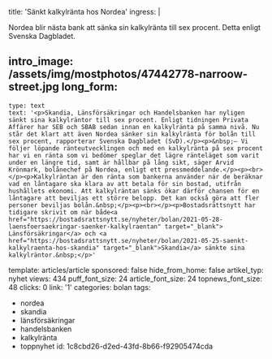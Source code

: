 title: 'Sänkt kalkylränta hos Nordea'
ingress: |
  <p>Nordea blir nästa bank att sänka sin kalkylränta till sex procent. Detta enligt Svenska Dagbladet.
  </p>
  
intro_image: /assets/img/mostphotos/47442778-narroow-street.jpg
long_form:
  -
    type: text
    text: '<p>Skandia, Länsförsäkringar och Handelsbanken har nyligen sänkt sina kalkylräntor till sex procent. Enligt tidningen Privata Affärer har SEB och SBAB sedan innan en kalkylränta på samma nivå. Nu står det klart att även Nordea sänker sin kalkylränta för bolån till sex procent, rapporterar Svenska Dagbladet (SvD).</p><p>&nbsp;– Vi följer löpande ränteutvecklingen och med en kalkylränta på sex procent har vi en ränta som vi bedömer speglar det lägre ränteläget som varit under en längre tid, samt är hållbar på lång sikt, säger Arvid Krönmark, bolånechef på Nordea, enligt ett pressmeddelande.</p><p><br></p><p>Kalkylräntan är den ränta som bankerna använder när de beräknar vad en låntagare ska klara av att betala för sin bostad, utifrån hushållets ekonomi. Att kalkylräntan sänks ökar därför chansen för en låntagare att beviljas ett större belopp. Det kan också göra att fler personer beviljas bolån.&nbsp;</p><p><br></p><p>Bostadsrättsnytt har tidigare skrivit om när både<a href="https://bostadsrattsnytt.se/nyheter/bolan/2021-05-28-laensfoersaekringar-saenker-kalkylraentan" target="_blank"> Länsförsäkringar</a> och <a href="https://bostadsrattsnytt.se/nyheter/bolan/2021-05-25-saenkt-kalkylraenta-hos-skandia" target="_blank">Skandia</a> sänkte sina kalkylräntor.&nbsp;</p>'
template: articles/article
sponsored: false
hide_from_home: false
artikel_typ: nyhet
views: 434
puff_font_size: 24
article_font_size: 24
topnews_font_size: 48
clicks: 0
link: '1'
categories: bolan
tags:
  - nordea
  - skandia
  - länsförsäkringar
  - handelsbanken
  - kalkylränta
  - toppnyhet
id: 1c8cbd26-d2ed-43fd-8b66-f92905474cda
